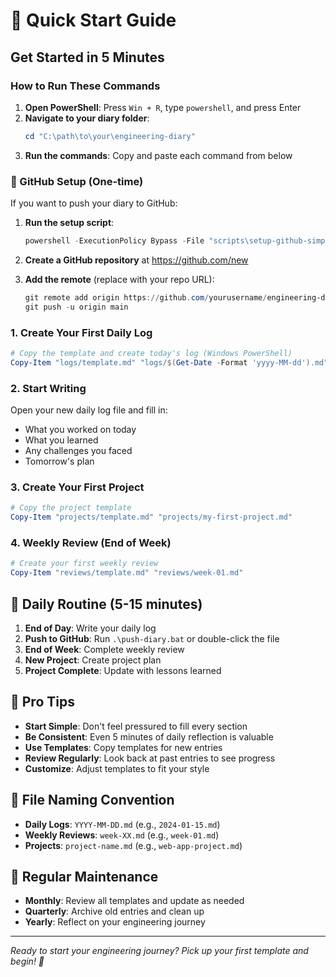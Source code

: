 # 🚀 Quick Start Guide

## Get Started in 5 Minutes

### How to Run These Commands

1. **Open PowerShell**: Press `Win + R`, type `powershell`, and press Enter
2. **Navigate to your diary folder**: 
   ```powershell
   cd "C:\path\to\your\engineering-diary"
   ```
3. **Run the commands**: Copy and paste each command from below

### 🚀 GitHub Setup (One-time)

If you want to push your diary to GitHub:

1. **Run the setup script**:
   ```powershell
   powershell -ExecutionPolicy Bypass -File "scripts\setup-github-simple.ps1"
   ```

2. **Create a GitHub repository** at https://github.com/new

3. **Add the remote** (replace with your repo URL):
   ```powershell
   git remote add origin https://github.com/yourusername/engineering-diary.git
   git push -u origin main
   ```

### 1. Create Your First Daily Log
```powershell
# Copy the template and create today's log (Windows PowerShell)
Copy-Item "logs/template.md" "logs/$(Get-Date -Format 'yyyy-MM-dd').md"
```

### 2. Start Writing
Open your new daily log file and fill in:
- What you worked on today
- What you learned
- Any challenges you faced
- Tomorrow's plan

### 3. Create Your First Project
```powershell
# Copy the project template
Copy-Item "projects/template.md" "projects/my-first-project.md"
```

### 4. Weekly Review (End of Week)
```powershell
# Create your first weekly review
Copy-Item "reviews/template.md" "reviews/week-01.md"
```

## 📝 Daily Routine (5-15 minutes)

1. **End of Day**: Write your daily log
2. **Push to GitHub**: Run `.\push-diary.bat` or double-click the file
3. **End of Week**: Complete weekly review
4. **New Project**: Create project plan
5. **Project Complete**: Update with lessons learned

## 🎯 Pro Tips

- **Start Simple**: Don't feel pressured to fill every section
- **Be Consistent**: Even 5 minutes of daily reflection is valuable
- **Use Templates**: Copy templates for new entries
- **Review Regularly**: Look back at past entries to see progress
- **Customize**: Adjust templates to fit your style

## 📁 File Naming Convention

- **Daily Logs**: `YYYY-MM-DD.md` (e.g., `2024-01-15.md`)
- **Weekly Reviews**: `week-XX.md` (e.g., `week-01.md`)
- **Projects**: `project-name.md` (e.g., `web-app-project.md`)

## 🔄 Regular Maintenance

- **Monthly**: Review all templates and update as needed
- **Quarterly**: Archive old entries and clean up
- **Yearly**: Reflect on your engineering journey

---

*Ready to start your engineering journey? Pick up your first template and begin! 🚀* 
